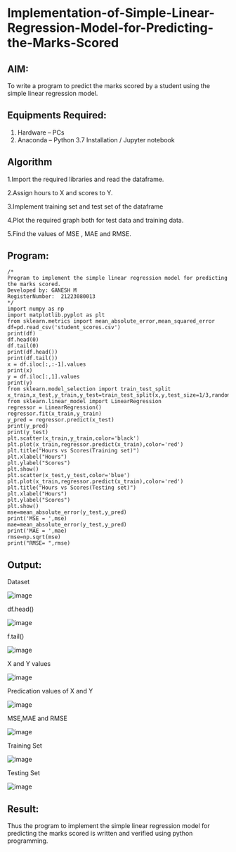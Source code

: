 # Implementation-of-Simple-Linear-Regression-Model-for-Predicting-the-Marks-Scored

## AIM:
To write a program to predict the marks scored by a student using the simple linear regression model.

## Equipments Required:
1. Hardware – PCs
2. Anaconda – Python 3.7 Installation / Jupyter notebook

## Algorithm

1.Import the required libraries and read the dataframe.

2.Assign hours to X and scores to Y.

3.Implement training set and test set of the dataframe

4.Plot the required graph both for test data and training data.

5.Find the values of MSE , MAE and RMSE.
## Program:
```
/*
Program to implement the simple linear regression model for predicting the marks scored.
Developed by: GANESH M
RegisterNumber:  21223080013
*/
import numpy as np
import matplotlib.pyplot as plt
from sklearn.metrics import mean_absolute_error,mean_squared_error
df=pd.read_csv('student_scores.csv')
print(df)
df.head(0)
df.tail(0)
print(df.head())
print(df.tail())
x = df.iloc[:,:-1].values
print(x)
y = df.iloc[:,1].values
print(y)
from sklearn.model_selection import train_test_split
x_train,x_test,y_train,y_test=train_test_split(x,y,test_size=1/3,random_state=0)
from sklearn.linear_model import LinearRegression
regressor = LinearRegression()
regressor.fit(x_train,y_train)
y_pred = regressor.predict(x_test)
print(y_pred)
print(y_test)
plt.scatter(x_train,y_train,color='black')
plt.plot(x_train,regressor.predict(x_train),color='red')
plt.title("Hours vs Scores(Training set)")
plt.xlabel("Hours")
plt.ylabel("Scores")
plt.show()
plt.scatter(x_test,y_test,color='blue')
plt.plot(x_train,regressor.predict(x_train),color='red')
plt.title("Hours vs Scores(Testing set)")
plt.xlabel("Hours")
plt.ylabel("Scores")
plt.show()
mse=mean_absolute_error(y_test,y_pred)
print('MSE = ',mse)
mae=mean_absolute_error(y_test,y_pred)
print('MAE = ',mae)
rmse=np.sqrt(mse)
print("RMSE= ",rmse)
```

## Output:
Dataset

![image](https://github.com/23014226/Implementation-of-Simple-Linear-Regression-Model-for-Predicting-the-Marks-Scored/assets/160568974/f8fd625c-259d-4e97-93f3-b0bd0b611068)

df.head()

![image](https://github.com/23014226/Implementation-of-Simple-Linear-Regression-Model-for-Predicting-the-Marks-Scored/assets/160568974/eaba6326-1ede-4170-bd22-c50221beafd7) 

f.tail()

![image](https://github.com/23014226/Implementation-of-Simple-Linear-Regression-Model-for-Predicting-the-Marks-Scored/assets/160568974/6bdd9760-b1d4-48f4-b7f0-d2e57f9f3d0e)

X and Y values

![image](https://github.com/23014226/Implementation-of-Simple-Linear-Regression-Model-for-Predicting-the-Marks-Scored/assets/160568974/3dc6b84f-e54b-43f8-a9d7-63bf185c4efc)

Predication values of X and Y

![image](https://github.com/23014226/Implementation-of-Simple-Linear-Regression-Model-for-Predicting-the-Marks-Scored/assets/160568974/f4755c5c-1a8c-4596-8874-981f819b698b)

MSE,MAE and RMSE

![image](https://github.com/23014226/Implementation-of-Simple-Linear-Regression-Model-for-Predicting-the-Marks-Scored/assets/160568974/17350180-a8a4-42f6-a9e2-c124903a1898)

Training Set

![image](https://github.com/23014226/Implementation-of-Simple-Linear-Regression-Model-for-Predicting-the-Marks-Scored/assets/160568974/b4927b85-119a-4207-a4de-136330d407e0)

Testing Set

![image](https://github.com/23014226/Implementation-of-Simple-Linear-Regression-Model-for-Predicting-the-Marks-Scored/assets/160568974/ed379103-3fc9-4b85-bf8f-28015b0edc92)

## Result:
Thus the program to implement the simple linear regression model for predicting the marks scored is written and verified using python programming.
